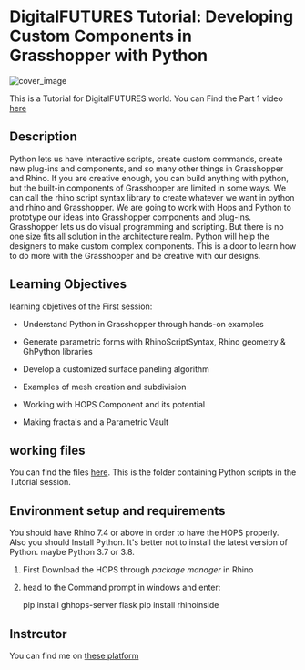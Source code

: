 



# DigitalFUTURES Tutorial: Developing Custom Components in Grasshopper with Python



![cover_image](https://github.com/[mohammedbehjoo]/[DigitalFUTURES-Developing-Costum-Components-in-Grasshopper-with-Python]/blob/[main]/images/18%20December_Graphics_CS5-01.png?raw=true)



This is a Tutorial for DigitalFUTURES world.
You can Find the Part 1 video [here](https://www.youtube.com/watch?v=UDuJm3PfnT4&t=1670s)


## Description
Python lets us have interactive scripts, create custom commands, create new plug-ins and components, and so many other things in Grasshopper and Rhino. If you are creative enough, you can build anything with python, but the built-in components of Grasshopper are limited in some ways. We can call the rhino script syntax library to create whatever we want in python and rhino and Grasshopper. We are going to work with Hops and Python to prototype our ideas into Grasshopper components and plug-ins. Grasshopper lets us do visual programming and scripting. But there is no one size fits all solution in the architecture realm. Python will help the designers to make custom complex components. This is a door to learn how to do more with the Grasshopper and be creative with our designs.

## Learning Objectives
learning objetives of the First session:
- Understand Python in Grasshopper through hands-on examples

- Generate parametric forms with RhinoScriptSyntax, Rhino geometry & GhPython libraries

- Develop a customized surface paneling algorithm
- Examples of mesh creation and subdivision
- Working with HOPS Component and its potential
- Making fractals and a Parametric Vault

## working files
You can find the files [here](https://github.com/mohammedbehjoo/DigitalFUTURES-Developing-Costum-Components-in-Grasshopper-with-Python/tree/main/python_scripts). This is the folder containing Python scripts in the Tutorial session.
## Environment setup and requirements
You should have Rhino 7.4 or above in order to have the HOPS properly.
Also you should Install Python. It's better not to install the latest version of Python. maybe Python 3.7 or 3.8.

 1. First Download the HOPS through *package manager* in Rhino
 2. head to the Command prompt in windows and enter:
	 

    pip install ghhops-server flask 
    	 pip install rhinoinside
    
 ## Instrcutor
You can find me on [these platform](https://linktr.ee/MohammedBehjoo)



